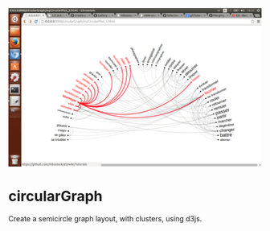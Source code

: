 ![screenshot](https://github.com/xdze2/circularGraph/blob/master/screenshots/graph_rollover.png)

circularGraph
=============

Create a semicircle graph layout, with clusters, using d3js.


